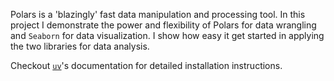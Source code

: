Polars is a 'blazingly' fast data manipulation and processing tool. In this project I demonstrate 
the power and flexibility of Polars for data wrangling and `Seaborn` for data visualization. I show 
how easy it get started in applying the two libraries for data analysis.

Checkout [`uv`](https://docs.astral.sh/uv/)'s documentation for detailed installation instructions.
